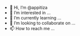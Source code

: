 - 👋 Hi, I’m @appitiza
- 👀 I’m interested in ...
- 🌱 I’m currently learning ...
- 💞️ I’m looking to collaborate on ...
- 📫 How to reach me ...

<!---
appitiza/appitiza is a ✨ special ✨ repository because its `README.md` (this file) appears on your GitHub profile.
You can click the Preview link to take a look at your changes.
--->

